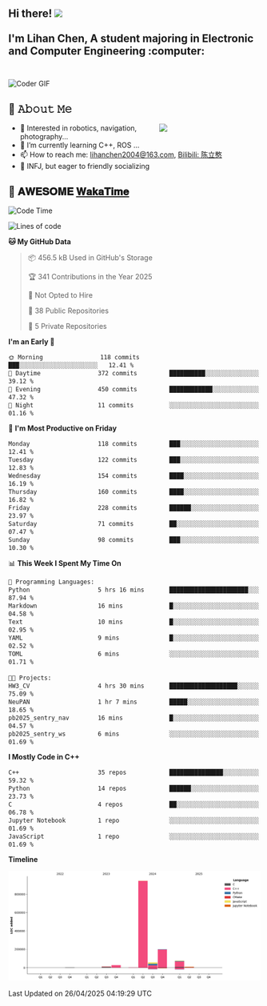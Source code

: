 <h2 align="left">
 <abc>
  <br>Hi there! <img src="https://user-images.githubusercontent.com/42378118/110234147-e3259600-7f4e-11eb-95be-0c4047144dea.gif" width="30"><br>
  <br> I'm Lihan Chen, A student majoring in Electronic and Computer Engineering :computer:<br>
  <br>
 </abc>
</h2>

<img align="center" src="https://media.giphy.com/media/SWoSkN6DxTszqIKEqv/giphy.gif" alt="Coder GIF" width="500">

## :book: 𝙰𝚋𝚘𝚞𝚝 𝙼𝚎

<img align="right" width="40%" src="https://github-readme-stats.vercel.app/api?username=LihanChen2004&show_icons=true&icon_color=CE1D2D&text_color=718096&bg_color=ffffff&hide_title=true" />

- 🌟 Interested in robotics, navigation, photography...
- 🌱 I’m currently learning C++, ROS ... 
- 📫 How to reach me: lihanchen2004@163.com, [Bilibili: 陈立憨](https://space.bilibili.com/170786212)
- 👯 INFJ, but eager to friendly socializing

## 📜 𝐀𝐖𝐄𝐒𝐎𝐌𝐄 [𝐖𝐚𝐤𝐚𝐓𝐢𝐦𝐞](https://github.com/anmol098/waka-readme-stats)

<!--START_SECTION:waka-->
![Code Time](http://img.shields.io/badge/Code%20Time-1%2C056%20hrs%208%20mins-blue)

![Lines of code](https://img.shields.io/badge/From%20Hello%20World%20I%27ve%20Written-1.3%20million%20lines%20of%20code-blue)

**🐱 My GitHub Data** 

> 📦 456.5 kB Used in GitHub's Storage 
 > 
> 🏆 341 Contributions in the Year 2025
 > 
> 🚫 Not Opted to Hire
 > 
> 📜 38 Public Repositories 
 > 
> 🔑 5 Private Repositories 
 > 
**I'm an Early 🐤** 

```text
🌞 Morning                118 commits         ███░░░░░░░░░░░░░░░░░░░░░░   12.41 % 
🌆 Daytime                372 commits         ██████████░░░░░░░░░░░░░░░   39.12 % 
🌃 Evening                450 commits         ████████████░░░░░░░░░░░░░   47.32 % 
🌙 Night                  11 commits          ░░░░░░░░░░░░░░░░░░░░░░░░░   01.16 % 
```
📅 **I'm Most Productive on Friday** 

```text
Monday                   118 commits         ███░░░░░░░░░░░░░░░░░░░░░░   12.41 % 
Tuesday                  122 commits         ███░░░░░░░░░░░░░░░░░░░░░░   12.83 % 
Wednesday                154 commits         ████░░░░░░░░░░░░░░░░░░░░░   16.19 % 
Thursday                 160 commits         ████░░░░░░░░░░░░░░░░░░░░░   16.82 % 
Friday                   228 commits         ██████░░░░░░░░░░░░░░░░░░░   23.97 % 
Saturday                 71 commits          ██░░░░░░░░░░░░░░░░░░░░░░░   07.47 % 
Sunday                   98 commits          ███░░░░░░░░░░░░░░░░░░░░░░   10.30 % 
```


📊 **This Week I Spent My Time On** 

```text
💬 Programming Languages: 
Python                   5 hrs 16 mins       ██████████████████████░░░   87.94 % 
Markdown                 16 mins             █░░░░░░░░░░░░░░░░░░░░░░░░   04.58 % 
Text                     10 mins             █░░░░░░░░░░░░░░░░░░░░░░░░   02.95 % 
YAML                     9 mins              █░░░░░░░░░░░░░░░░░░░░░░░░   02.52 % 
TOML                     6 mins              ░░░░░░░░░░░░░░░░░░░░░░░░░   01.71 % 

🐱‍💻 Projects: 
HW3_CV                   4 hrs 30 mins       ███████████████████░░░░░░   75.09 % 
NeuPAN                   1 hr 7 mins         █████░░░░░░░░░░░░░░░░░░░░   18.65 % 
pb2025_sentry_nav        16 mins             █░░░░░░░░░░░░░░░░░░░░░░░░   04.57 % 
pb2025_sentry_ws         6 mins              ░░░░░░░░░░░░░░░░░░░░░░░░░   01.69 % 
```

**I Mostly Code in C++** 

```text
C++                      35 repos            ███████████████░░░░░░░░░░   59.32 % 
Python                   14 repos            ██████░░░░░░░░░░░░░░░░░░░   23.73 % 
C                        4 repos             ██░░░░░░░░░░░░░░░░░░░░░░░   06.78 % 
Jupyter Notebook         1 repo              ░░░░░░░░░░░░░░░░░░░░░░░░░   01.69 % 
JavaScript               1 repo              ░░░░░░░░░░░░░░░░░░░░░░░░░   01.69 % 
```



**Timeline**

![Lines of Code chart](https://raw.githubusercontent.com/LihanChen2004/LihanChen2004/main/assets/bar_graph.png)


 Last Updated on 26/04/2025 04:19:29 UTC
<!--END_SECTION:waka-->

<!--
**LihanChen2004/LihanChen2004** is a ✨ _special_ ✨ repository because its `README.md` (this file) appears on your GitHub profile.

Here are some ideas to get you started:

- 🔭 I’m currently working on ...
- 🌱 I’m currently learning ...
- 👯 I’m looking to collaborate on ...
- 🤔 I’m looking for help with ...
- 💬 Ask me about ...
- 📫 How to reach me: ...
- 😄 Pronouns: ...
- ⚡ Fun fact: ...
-->
